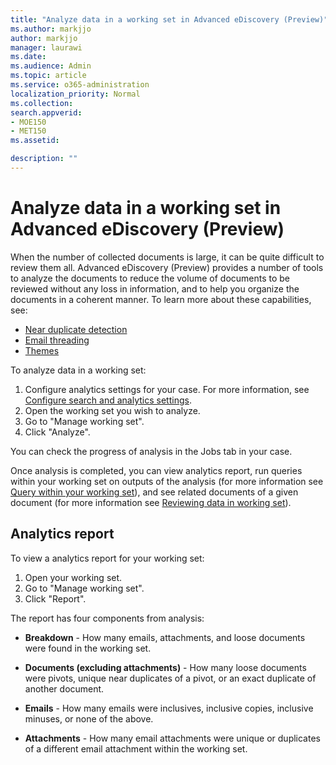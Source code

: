 ```yaml
---
title: "Analyze data in a working set in Advanced eDiscovery (Preview)"
ms.author: markjjo
author: markjjo
manager: laurawi
ms.date: 
ms.audience: Admin
ms.topic: article
ms.service: o365-administration
localization_priority: Normal
ms.collection: 
search.appverid: 
- MOE150
- MET150
ms.assetid: 

description: ""
---
```


# Analyze data in a working set in Advanced eDiscovery (Preview)

When the number of collected documents is large, it can be quite difficult to review them all. Advanced eDiscovery (Preview) provides a number of tools to analyze the documents to reduce the volume of documents to be reviewed without any loss in information, and to help you organize the documents in a coherent manner. To learn more about these capabilities, see:

- [Near duplicate detection](near-duplicates.md)
- [Email threading](email-threading.md)
- [Themes](themes.md)

To analyze data in a working set:

1. Configure analytics settings for your case. For more information, see [Configure search and analytics settings](configure-search-analytics-settings.md).
2. Open the working set you wish to analyze.
3. Go to "Manage working set".
4. Click "Analyze".

You can check the progress of analysis in the Jobs tab in your case.

 Once analysis is completed, you can view analytics report, run queries within your working set on outputs of the analysis (for more information see [Query within your working set](working-set-search.md)), and see related documents of a given document (for more information see [Reviewing data in working set](reviewing-data-in-working-set.md)).

## Analytics report

To view a analytics report for your working set:

1. Open your working set.
2. Go to "Manage working set".
3. Click "Report".

The report has four components from analysis:

- **Breakdown** - How many emails, attachments, and loose documents were found in the working set.

- **Documents (excluding attachments)** - How many loose documents were pivots, unique near duplicates of a pivot, or an exact duplicate of another document.

- **Emails** - How many emails were inclusives, inclusive copies, inclusive minuses, or none of the above.

- **Attachments** - How many email attachments were unique or duplicates of a different email attachment within the working set.